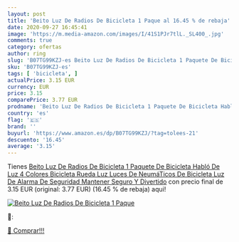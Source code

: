 ```yaml
---
layout: post
title: 'Beito Luz De Radios De Bicicleta 1 Paque al 16.45 % de rebaja'
date: 2020-09-27 16:45:41
image: 'https://m.media-amazon.com/images/I/41S1PJr7tlL._SL400_.jpg'
comments: true
category: ofertas
author: ring
slug: 'B07TG99KZJ-es Beito Luz De Radios De Bicicleta 1 Paquete De Bicicleta...'
sku: 'B07TG99KZJ-es'
tags: [ 'bicicleta', ]
actualPrice: 3.15 EUR
currency: EUR
price: 3.15
comparePrice: 3.77 EUR
prodname: 'Beito Luz De Radios De Bicicleta 1 Paquete De Bicicleta Habló De Luz 4 Colores Bicicleta Rueda Luz Luces De NeumáTicos De Bicicleta Luz De Alarma De Seguridad Mantener Seguro Y Divertido'
country: 'es'
flag: '🇪🇸'
brand: ''
buyurl: 'https://www.amazon.es/dp/B07TG99KZJ/?tag=tolees-21'
descuento: '16.45'
average: '3.15'
---
```


Tienes [Beito Luz De Radios De Bicicleta 1 Paquete De Bicicleta Habló De Luz 4 Colores Bicicleta Rueda Luz Luces De NeumáTicos De Bicicleta Luz De Alarma De Seguridad Mantener Seguro Y Divertido](https://www.amazon.es/dp/B07TG99KZJ/?tag=tolees-21) con precio final de  3.15 EUR (original: 3.77 EUR) (16.45 %  de rebaja) aqui!

[![Beito Luz De Radios De Bicicleta 1 Paque](https://m.media-amazon.com/images/I/41S1PJr7tlL._SL400_.jpg)](https://www.amazon.es/dp/B07TG99KZJ/?tag=tolees-21)

🔎:


[🛒 Comprar!!!](https://www.amazon.es/dp/B07TG99KZJ/?tag=tolees-21)

